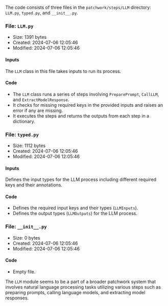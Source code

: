 The code consists of three files in the `patchwork/steps/LLM` directory: `LLM.py`, `typed.py`, and `__init__.py`.

### File: `LLM.py`
- Size: 1391 bytes
- Created: 2024-07-06 12:05:46
- Modified: 2024-07-06 12:05:46

#### Inputs
The `LLM` class in this file takes inputs to run its process.

#### Code
- The `LLM` class runs a series of steps involving `PreparePrompt`, `CallLLM`, and `ExtractModelResponse`.
- It checks for missing required keys in the provided inputs and raises an error if any are missing.
- It executes the steps and returns the outputs from each step in a dictionary.

### File: `typed.py`
- Size: 1112 bytes
- Created: 2024-07-06 12:05:46
- Modified: 2024-07-06 12:05:46

#### Inputs
Defines the input types for the LLM process including different required keys and their annotations.

#### Code
- Defines the required input keys and their types (`LLMInputs`).
- Defines the output types (`LLMOutputs`) for the LLM process.

### File: `__init__.py`
- Size: 0 bytes
- Created: 2024-07-06 12:05:46
- Modified: 2024-07-06 12:05:46

#### Code
- Empty file.

The `LLM` module seems to be a part of a broader patchwork system that involves natural language processing tasks utilizing various steps such as preparing prompts, calling language models, and extracting model responses.